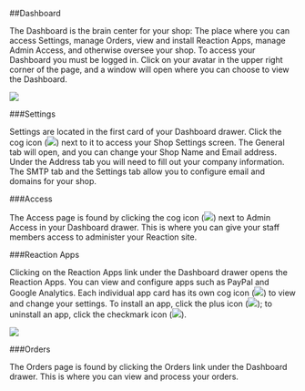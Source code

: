 ##Dashboard

The Dashboard is the brain center for your shop: The place where you can access Settings, manage Orders, view and install Reaction Apps, manage Admin Access, and otherwise oversee your shop. To access your Dashboard you must be logged in. Click on your avatar in the upper right corner of the page, and a window will open where you can choose to view the Dashboard.

![](http://raw.github.com/ongoworks/reaction/master/docs/assets/guide-dashboard.png)

###Settings

Settings are located in the first card of your Dashboard drawer. Click the cog icon (![](http://raw.github.com/ongoworks/reaction/master/docs/assets/guide-icon-cog.png)) next to it to access your Shop Settings screen. The General tab will open, and you can change your Shop Name and Email address. Under the Address tab you will need to fill out your company information. The SMTP tab and the Settings tab allow you to configure email and domains for your shop.

###Access

The Access page is found by clicking the cog icon (![](http://raw.github.com/ongoworks/reaction/master/docs/assets/guide-icon-cog.png)) next to Admin Access in your Dashboard drawer. This is where you can give your staff members access to administer your Reaction site.


###Reaction Apps

Clicking on the Reaction Apps link under the Dashboard drawer opens the Reaction Apps. You can view and configure apps such as PayPal and Google Analytics. Each individual app card has its own cog icon (![](http://raw.github.com/ongoworks/reaction/master/docs/assets/guide-icon-cog-lg.png)) to view and change your settings. To install an app, click the plus icon (![](http://raw.github.com/ongoworks/reaction/master/docs/assets/guide-icon-plus-square.png)); to uninstall an app, click the checkmark icon (![](http://raw.github.com/ongoworks/reaction/master/docs/assets/guide-icon-check-square.png)).

![](http://raw.github.com/ongoworks/reaction/master/docs/assets/guide-dashboard-appgallery.png)

###Orders

The Orders page is found by clicking the Orders link under the Dashboard drawer. This is where you can view and process your orders.
